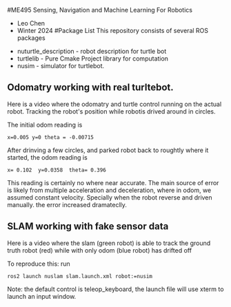 #ME495 Sensing, Navigation and Machine Learning For Robotics
* Leo Chen
* Winter 2024
#Package List
This repository consists of several ROS packages
- nuturtle_description - robot description for turtle bot
- turtlelib - Pure Cmake Project library for computation
- nusim - simulator for turtlebot.


## Odomatry working with real turltebot. 

Here is a video where the odomatry and turtle control running on the actual robot. Tracking the robot's position while robotis drived around in circles.

[](https://github.com/ME495-Navigation/slam-project-me495/assets/7969697/81fa220b-b19b-435d-8e55-745e553d9f54)

The initial odom reading is 
```
x=0.005 y=0 theta = -0.00715
```

After drinving a few circles, and parked robot back to roughtly where it started, the odom reading is 

```
x= 0.102  y=0.0358  theta= 0.396
```

This reading is certainly no where near accurate. The main source of error is likely from multiple acceleration and deceleration, where in odom, we assumed constant velocity. Specially when the robot reverse and driven manually. the error increased dramateclly. 


## SLAM working with fake sensor data 

Here is a video where the slam (green robot) is able to track the ground truth robot (red) while with only odom (blue robot) has drifted off 

[](https://github.com/ME495-Navigation/slam-project-me495/assets/7969697/0951c6b4-f75d-4b8d-b756-a49f580ae313)

To reproduce this: run

```
ros2 launch nuslam slam.launch.xml robot:=nusim
```

Note: the default control is teleop_keyboard, the launch file will use xterm to launch an input window. 